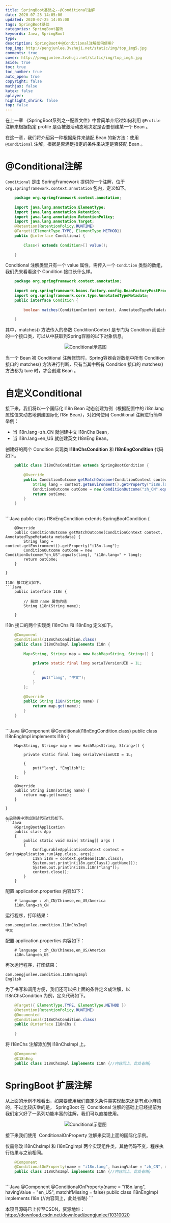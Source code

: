 ```yaml
---
title: SpringBoot基础之--@Conditional注解
date: 2020-07-25 14:05:00
updated: 2020-07-25 14:05:00
tags: SpringBoot基础
categories: SpringBoot基础
keywords: Java, SpringBoot
type: 
description: SpringBoot中@Conditional注解如何使用?
top_img: http://pengjunlee.3vzhuji.net/static/img/top_img5.jpg
comments: true
cover: http://pengjunlee.3vzhuji.net/static/img/top_img5.jpg
aside: true
toc: true
toc_number: true
auto_open: true
copyright: false
mathjax: false
katex: false
aplayer:
highlight_shrink: false
top: false
---
```

在上一章 《SpringBoot系列之--配置文件》中曾简单介绍过如何利用 `@Profile` 注解来根据指定 profile 是否被激活动态地决定是否要创建某一个 Bean 。

在这一章，我们将介绍另一种根据条件来装配 Bean 的新方法：使用 `@Conditional` 注解，根据是否满足指定的条件来决定是否装配 Bean 。

# @Conditional注解

`Conditional` 是由 SpringFramework 提供的一个注解，位于 `org.springframework.context.annotation` 包内，定义如下。
```Java
	package org.springframework.context.annotation;
	 
	import java.lang.annotation.ElementType;
	import java.lang.annotation.Retention;
	import java.lang.annotation.RetentionPolicy;
	import java.lang.annotation.Target;
	@Retention(RetentionPolicy.RUNTIME)
	@Target({ElementType.TYPE, ElementType.METHOD})
	public @interface Conditional {
	 
		Class<? extends Condition>[] value();
	 
	}
```
Conditional 注解类里只有一个 value 属性，需传入一个 `Condition` 类型的数组，我们先来看看这个 Condition 接口长什么样。
```Java
	package org.springframework.context.annotation;
	 
	import org.springframework.beans.factory.config.BeanFactoryPostProcessor;
	import org.springframework.core.type.AnnotatedTypeMetadata;
	public interface Condition {
	 
		boolean matches(ConditionContext context, AnnotatedTypeMetadata metadata);
	 
	}
```
其中，matches() 方法传入的参数 ConditionContext 是专门为 Condition 而设计的一个接口类，可以从中获取到Spring容器的以下对象信息。

<div align=center>

![Conditional示意图](http://pengjunlee.3vzhuji.net/static/springboot/30.png "Conditional示意图")
<div align=left>

当一个 Bean 被 Conditional 注解修饰时，Spring容器会对数组中所有 Condition 接口的 matches() 方法进行判断，只有当其中所有 Condition 接口的 matches()方法都为 ture 时，才会创建 Bean 。

# 自定义Conditional

接下来，我们将以一个国际化 I18n Bean 动态创建为例（根据配置中的 i18n.lang 属性值来动态地创建国际化 I18n Bean），对如何使用 Conditional 注解进行简单举例：

- 当 i18n.lang=zh_CN 就创建中文 I18nChs Bean， 
- 当 i18n.lang=en_US 就创建英文 I18nEng Bean。  

创建好的两个 Condition 实现类 **I18nChsCondition** 和 **I18nEngCondition** 代码如下。
```Java
	public class I18nChsCondition extends SpringBootCondition {
	 
		@Override
		public ConditionOutcome getMatchOutcome(ConditionContext context, AnnotatedTypeMetadata metadata) {
			String lang = context.getEnvironment().getProperty("i18n.lang");
			ConditionOutcome outCome = new ConditionOutcome("zh_CN".equals(lang), "i18n.lang=" + lang);
			return outCome;
		}
	}
```
<br/>
```Java
	public class I18nEngCondition extends SpringBootCondition {
	 
		@Override
		public ConditionOutcome getMatchOutcome(ConditionContext context, AnnotatedTypeMetadata metadata) {
			String lang = context.getEnvironment().getProperty("i18n.lang");
			ConditionOutcome outCome = new ConditionOutcome("en_US".equals(lang), "i18n.lang=" + lang);
			return outCome;
		}
	 
	}
```
I18n 接口定义如下。
```Java
	public interface I18n {
	 
		// 获取 name 属性的值
		String i18n(String name);
	 
	}
```
I18n 接口的两个实现类 I18nChs 和 I18nEng 定义如下。
```Java
	@Component
	@Conditional(I18nChsCondition.class)
	public class I18nChsImpl implements I18n {
	 
		Map<String, String> map = new HashMap<String, String>() {
	 
			private static final long serialVersionUID = 1L;
	 
			{
				put("lang", "中文");
			}
		};
	 
		@Override
		public String i18n(String name) {
			return map.get(name);
		}
	}
```
<br/>
```Java
	@Component
	@Conditional(I18nEngCondition.class)
	public class I18nEngImpl implements I18n {
	 
		Map<String, String> map = new HashMap<String, String>() {
	 
			private static final long serialVersionUID = 1L;
	 
			{
				put("lang", "English");
			}
		};
	 
		@Override
		public String i18n(String name) {
			return map.get(name);
		}
	 
	}
```
在启动类中添加测试代码代码如下。
```Java
	@SpringBootApplication
	public class App 
	{
	    public static void main( String[] args )
	    {
	        ConfigurableApplicationContext context = SpringApplication.run(App.class, args);
	        I18n i18n = context.getBean(I18n.class);
	        System.out.println(i18n.getClass().getName());
	        System.out.println(i18n.i18n("lang"));
	        context.close();
	    }
	}
```
配置 application.properties 内容如下：
```Properties
	# language : zh_CN/Chinese,en_US/America
	i18n.lang=zh_CN
```
运行程序，打印结果：
```
com.pengjunlee.condition.I18nChsImpl
中文
```
配置 application.properties 内容如下：
```Properties
	# language : zh_CN/Chinese,en_US/America
	i18n.lang=en_US
```
再次运行程序，打印结果：
```
com.pengjunlee.condition.I18nEngImpl
English
```
为了书写和调用方便，我们还可以把上面的条件定义成注解，以 I18nChsCondition 为例，定义代码如下。
```Java
	@Target({ ElementType.TYPE, ElementType.METHOD })
	@Retention(RetentionPolicy.RUNTIME)
	@Documented
	@Conditional(I18nChsCondition.class)
	public @interface I18nChs {
	 
	}
```
将 I18nChs 注解添加到 I18nChsImpl 上。
```Java
	@Component
	@I18nEng
	public class I18nChsImpl implements I18n {//内容同上，此处省略}
```

# SpringBoot 扩展注解

从上面的示例不难看出，如果要使用我们自定义条件类实现起来还是有点小麻烦的，不过比较庆幸的是， SpringBoot 在  Conditional 注解的基础上已经提前为我们定义好了一系列功能丰富的注解，我们可以直接使用。

<div align=center>

![Conditional示意图](http://pengjunlee.3vzhuji.net/static/springboot/31.png "Conditional示意图")
<div align=left>

接下来我们使用  ConditionalOnProperty 注解来实现上面的国际化示例。

仅需修改 I18nChsImpl 和 I18nEngImpl 两个实现组件类，其他代码不变，程序执行结果与之前相同。
```Java
	@Component
	@ConditionalOnProperty(name = "i18n.lang", havingValue = "zh_CN", matchIfMissing = true)
	public class I18nChsImpl implements I18n {//内容同上，此处省略}
```
<br/>
```Java
	@Component
	@ConditionalOnProperty(name = "i18n.lang", havingValue = "en_US", matchIfMissing = false)
	public class I18nEngImpl implements I18n {//内容同上，此处省略}
```

本项目源码已上传至CSDN，资源地址：<https://download.csdn.net/download/pengjunlee/10310020>